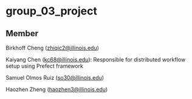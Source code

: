 # group_03_project

## Member

Birkhoff Cheng (zhiqic2@illinois.edu)

Kaiyang Chen (kc68@illinois.edu): Responsible for distributed workflow setup using Prefect framework

Samuel Olmos Ruiz (so30@illinois.edu)

Haozhen Zheng (haozhen3@illinois.edu)
